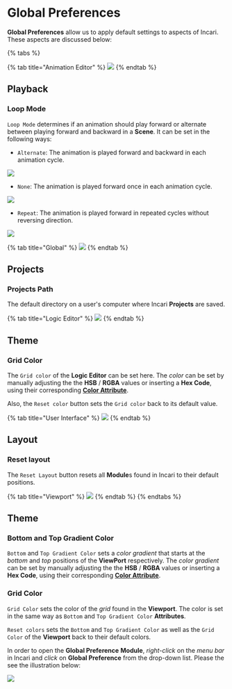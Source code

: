 # Global Preferences 
**Global Preferences** allow us to apply default settings to aspects of Incari. These aspects are discussed below:

{% tabs %}

{% tab title="Animation Editor" %}
![](../.gitbook/assets/interface/global-preferences/animation-editor.png)
{% endtab %}

## Playback
### Loop Mode 
`Loop Mode` determines if an animation should play forward or alternate between playing forward and backward in a **Scene**. It can be set in the following ways:
* `Alternate`: The animation is played forward and backward in each animation cycle.
  
![](../.gitbook/assets/interpolation-mode-alternate.gif)

* `None`: The animation is played forward once in each animation cycle.

![](../.gitbook/assets/interpolation-mode-once.gif)

* `Repeat`: The animation is played forward in repeated cycles without reversing direction.

![](../.gitbook/assets/interpolation-mode-repeat.gif)


{% tab title="Global" %}
![](../.gitbook/assets/interface/global-preferences/global.png)
{% endtab %}

## Projects
### Projects Path
The default directory on a user's computer where Incari **Projects** are saved. 

{% tab title="Logic Editor" %}
![](../.gitbook/assets/interface/global-preferences/logic-editor.png)
{% endtab %}

## Theme
### Grid Color 
The `Grid color` of the **Logic Editor** can be set here. The *color* can be set by manually adjusting the the **HSB** / **RGBA** values or inserting a **Hex Code**, using their corresponding [**Color Attribute**](../_archive/attributes/attribute-types/color-attributes.md).

Also, the `Reset color` button sets the `Grid color` back to its default value.

{% tab title="User Interface" %}
![](../.gitbook/assets/interface/global-preferences/user-interface.png)
{% endtab %}

## Layout 
### Reset layout
The `Reset Layout` button resets all **Module**s found in Incari to their default positions.

{% tab title="Viewport" %}
![](../.gitbook/assets/interface/global-preferences/viewport.png)
{% endtab %}
{% endtabs %}

## Theme
### Bottom and Top Gradient Color
`Bottom` and `Top Gradient Color` sets a *color gradient* that starts at the *bottom* and *top* positions of the **ViewPort** respectively. The *color gradient* can be set by manually adjusting the the **HSB** / **RGBA** values or inserting a **Hex Code**, using their corresponding [**Color Attribute**](../_archive/attributes/attribute-types/color-attributes.md).

### Grid Color
`Grid Color` sets the color of the *grid* found in the **Viewport**. The color is set in the same way as `Bottom` and `Top Gradient Color` **Attributes**.

`Reset colors` sets the `Bottom` and `Top Gradient Color` as well as the `Grid Color` of the **Viewport** back to their default colors. 

In order to open the **Global Preference** **Module**, *right-click* on the *menu bar* in Incari and *click* on **Global Preference** from the drop-down list. Please the see the illustration below:

 ![](../.gitbook/assets/interface/global-preferences/open-global-preferences.PNG)